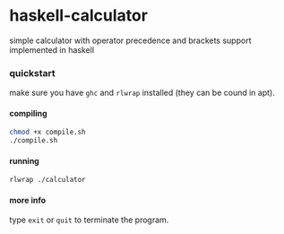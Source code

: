 # haskell-calculator
simple calculator with operator precedence and brackets support implemented in haskell

### quickstart
make sure you have ```ghc``` and ```rlwrap``` installed (they can be cound in apt).

#### compiling
```sh
chmod +x compile.sh
./compile.sh
```

#### running
```sh
rlwrap ./calculator
```

#### more info
type ```exit``` or ```quit``` to terminate the program.
